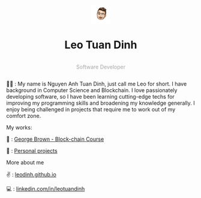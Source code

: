 <div style="display:flex; flex-direction:column; align-items: center">
    <img src="./avatar.png" alt="my icon" style="width: 50px;">
<h1>Leo Tuan Dinh</h1>
<p style="color:#a7a7aa">Software Developer</p>
</div>

👨‍🎓 : My name is Nguyen Anh Tuan Dinh, just call me Leo for short. I have background in Computer Science and Blockchain. I love passionately developing software, so I have been learning cutting-edge techs for improving my programming skills and broadening my knowledge generally. I enjoy being challenged in projects that require me to work out of my comfort zone.

My works:

🏫 : [George Brown - Block-chain Course](https://github.com/georgebrown-blockchain-2019-2020)

💝 : [Personal projects](https://github.com/georgebrown-blockchain-2019-2020)

More about me

✌ : [leodinh.github.io](https://leodinh.github.io)

💻 : [linkedin.com/in/leotuandinh](https://www.linkedin.com/in/leotuandinh/)
